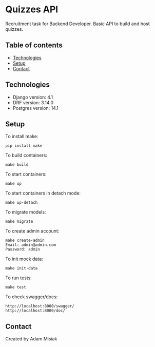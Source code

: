 # Quizzes API

Recruitment task for Backend Developer. Basic API to build and host quizzes. 


## Table of contents
* [Technologies](#technologies)
* [Setup](#setup)
* [Contact](#contact)

## Technologies
* Django version: 4.1
* DRF version: 3.14.0
* Postgres version: 14.1

## Setup
To install make:
```
pip install make
```

To build containers:
```
make build
```

To start containers:
```
make up
```

To start containers in detach mode:
```
make up-detach
```

To migrate models:
```
make migrate
```

To create admin account:
```
make create-admin
Email: admin@admin.com
Password: admin
```

To init mock data:
```
make init-data
```

To run tests:
```
make test
```

To check swagger/docs:
```
http://localhost:8000/swagger/
http://localhost:8000/doc/
```

## Contact
Created by Adam Misiak
